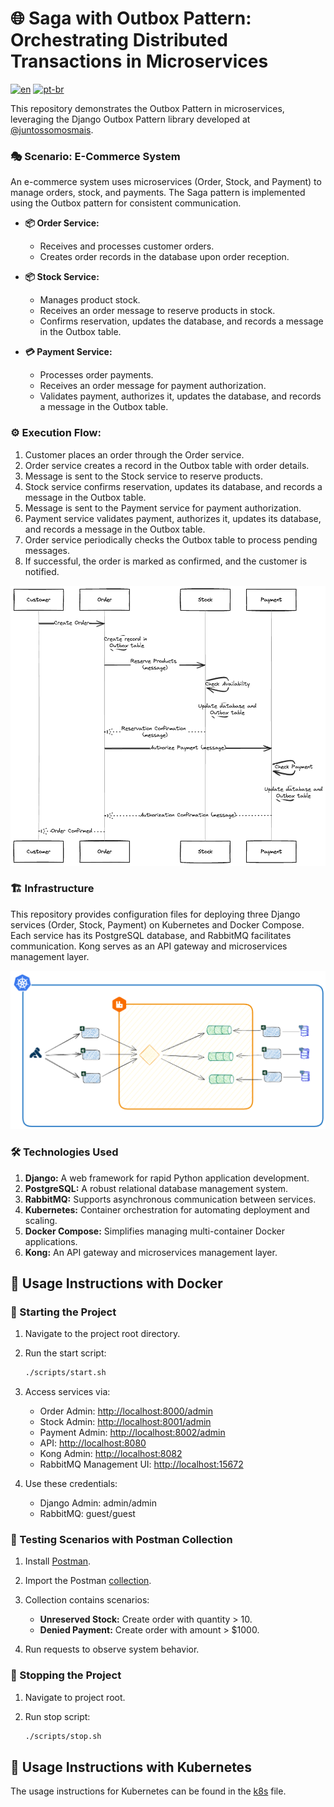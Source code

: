 # 🌐 Saga with Outbox Pattern: Orchestrating Distributed Transactions in Microservices
[![en](https://img.shields.io/badge/lang-en-red.svg)](README.md)
[![pt-br](https://img.shields.io/badge/lang-pt--br-green.svg)](README.pt-br.md)

This repository demonstrates the Outbox Pattern in microservices, leveraging the Django Outbox Pattern library developed at [@juntossomosmais](https://github.com/juntossomosmais/django-outbox-pattern).

### 🎭 Scenario: E-Commerce System

An e-commerce system uses microservices (Order, Stock, and Payment) to manage orders, stock, and payments. The Saga pattern is implemented using the Outbox pattern for consistent communication.

* **📦 Order Service:**
    - Receives and processes customer orders.
    - Creates order records in the database upon order reception.

* **📦 Stock Service:**
    - Manages product stock.
    - Receives an order message to reserve products in stock.
    - Confirms reservation, updates the database, and records a message in the Outbox table.

* **💳 Payment Service:**
    - Processes order payments.
    - Receives an order message for payment authorization.
    - Validates payment, authorizes it, updates the database, and records a message in the Outbox table.

### ⚙️ Execution Flow:

1. Customer places an order through the Order service.
2. Order service creates a record in the Outbox table with order details.
3. Message is sent to the Stock service to reserve products.
4. Stock service confirms reservation, updates its database, and records a message in the Outbox table.
5. Message is sent to the Payment service for payment authorization.
6. Payment service validates payment, authorizes it, updates its database, and records a message in the Outbox table.
7. Order service periodically checks the Outbox table to process pending messages.
8. If successful, the order is marked as confirmed, and the customer is notified.

![Flow](docs/flow.png)

### 🏗️ Infrastructure 

This repository provides configuration files for deploying three Django services (Order, Stock, Payment) on Kubernetes and Docker Compose. Each service has its PostgreSQL database, and RabbitMQ facilitates communication. Kong serves as an API gateway and microservices management layer.

![Architecture](docs/architecture.png)

### 🛠️ Technologies Used

1. **Django:** A web framework for rapid Python application development.
2. **PostgreSQL:** A robust relational database management system.
3. **RabbitMQ:** Supports asynchronous communication between services.
4. **Kubernetes:** Container orchestration for automating deployment and scaling.
5. **Docker Compose:** Simplifies managing multi-container Docker applications.
6. **Kong:** An API gateway and microservices management layer.

## 🚀 Usage Instructions with Docker

### 🏁 Starting the Project

1. Navigate to the project root directory.

2. Run the start script:

    ```bash
    ./scripts/start.sh
    ```

3. Access services via:
   - Order Admin: [http://localhost:8000/admin](http://localhost:8000/admin)
   - Stock Admin: [http://localhost:8001/admin](http://localhost:8001/admin)
   - Payment Admin: [http://localhost:8002/admin](http://localhost:8002/admin)
   - API: [http://localhost:8080](http://localhost:8080)
   - Kong Admin: [http://localhost:8082](http://localhost:8082)
   - RabbitMQ Management UI: [http://localhost:15672](http://localhost:15672)

4. Use these credentials:
   - Django Admin: admin/admin
   - RabbitMQ: guest/guest

### 🧪 Testing Scenarios with Postman Collection

1. Install [Postman](https://www.postman.com/downloads/).

2. Import the Postman [collection](docs/saga.postman_collection.json).

3. Collection contains scenarios:
   - **Unreserved Stock:** Create order with quantity > 10.
   - **Denied Payment:** Create order with amount > $1000.

4. Run requests to observe system behavior.

### 🛑 Stopping the Project

1. Navigate to project root.

2. Run stop script:

    ```bash
    ./scripts/stop.sh
    ```

## 🚀 Usage Instructions with Kubernetes

The usage instructions for Kubernetes can be found in the [k8s](k8s/README.md) file.
